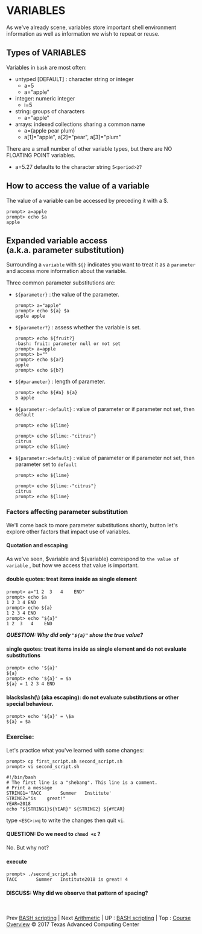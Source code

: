 # VARIABLES
As we've already scene, variables store important shell environment information as well as information we wish to repeat or reuse.
## Types of VARIABLES
Variables in `bash` are most often:
+ untyped [DEFAULT] : character string or integer
  * a=5
  * a="apple"
+ integer: numeric integer
  * i=5
+ string: groups of characters
  * a="apple"
+ arrays: indexed collections sharing a common name
  * a=(apple pear plum)
  * a[1]="apple", a[2]="pear", a[3]="plum"

There are a small number of other variable types, but there are NO FLOATING POINT variables.
+ a=5.27 defaults to the character string `5<period>27`

## How to access the value of a variable
The value of a variable can be accessed by preceding it with a $.
```
prompt> a=apple
prompt> echo $a
apple
```

## Expanded variable access <br> (a.k.a. parameter substitution)
Surrounding a `variable` with `${}` indicates you want to treat it as a `parameter` and access more information about the variable.

Three common parameter substitutions are:
+ `${parameter}` : the value of the parameter.
  ```
  prompt> a="apple"
  prompt> echo ${a} $a
  apple apple
  ```
+ `${parameter?}` : assess whether the variable is set.
  ```
  prompt> echo ${fruit?}
  -bash: fruit: parameter null or not set
  prompt> a=apple
  prompt> b=""
  prompt> echo ${a?}
  apple
  prompt> echo ${b?}

  ```
+ `${#parameter}` : length of parameter.
  ```
  prompt> echo ${#a} ${a}
  5 apple
  ```
+ `${parameter:-default}` : value of parameter or if parameter not set, then `default`
  ```
  prompt> echo ${lime}

  prompt> echo ${lime:-"citrus"}
  citrus
  prompt> echo ${lime}

  ```
+ `${parameter:=default}` : value of parameter or if parameter not set, then parameter set to `default`
  ```
  prompt> echo ${lime}

  prompt> echo ${lime:-"citrus"}
  citrus
  prompt> echo ${lime}

  ```

### Factors affecting parameter substitution
We'll come back to more parameter substitutions shortly, button let's explore other factors that impact use of variables.

#### Quotation and escaping
As we've seen, $variable and ${variable} correspond to `the value of variable` , but how we access that value is important.
#### double quotes: treat items inside as single element
```
prompt> a="1 2  3   4    END"
prompt> echo $a
1 2 3 4 END
prompt> echo ${a}
1 2 3 4 END
prompt> echo "${a}"
1 2  3   4    END
```
**_QUESTION: Why did only `"${a}"` show the true value?_**

#### single quotes: treat items inside as single element and do not evaluate substitutions
```
prompt> echo '${a}'
${a}
prompt> echo '${a}' = $a
${a} = 1 2 3 4 END
```
#### blackslash(\\) (aka escaping): do not evaluate substitutions or other special behaviour.
```
prompt> echo '${a}' = \$a
${a} = $a
```

### Exercise:
Let's practice what you've learned with some changes:
```
prompt> cp first_script.sh second_script.sh
prompt> vi second_script.sh

#!/bin/bash
# The first line is a "shebang". This line is a comment.
# Print a message
STRING1='TACC       Summer   Institute'
STRING2="is    great!"
YEAR=2018
echo "${STRING1}${YEAR}" ${STRING2} ${#YEAR}
```
type `<ESC>:wq` to write the changes then quit `vi`.

#### QUESTION: Do we need to `chmod +x` ?
No. But why not?

#### execute
```
prompt> ./second_script.sh
TACC       Summer   Institute2018 is great! 4
```
#### DISCUSS: Why did we observe that pattern of spacing?

<br>

Prev [BASH scripting](bash_01_01.md) | Next [Arithmetic](bash_01_03.md) | UP : [BASH scripting](bash_scripting.md) | Top : [Course Overview](docs/index.md)
&copy; 2017 Texas Advanced Computing Center
